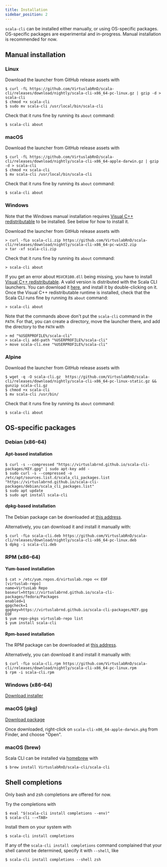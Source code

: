 ```yaml
---
title: Installation
sidebar_position: 2
---
```


`scala-cli` can be installed either manually, or using OS-specific packages.
OS-specific packages are experimental and in-progress.
Manual installation is recommended for now.

## Manual installation

### Linux

Download the launcher from GitHub release assets with
```text
$ curl -fL https://github.com/VirtuslabRnD/scala-cli/releases/download/nightly/scala-cli-x86_64-pc-linux.gz | gzip -d > scala-cli
$ chmod +x scala-cli
$ sudo mv scala-cli /usr/local/bin/scala-cli
```

Check that it runs fine by running its `about` command:
```text
$ scala-cli about
```

### macOS

Download the launcher from GitHub release assets with
```text
$ curl -fL https://github.com/VirtuslabRnD/scala-cli/releases/download/nightly/scala-cli-x86_64-apple-darwin.gz | gzip -d > scala-cli
$ chmod +x scala-cli
$ mv scala-cli /usr/local/bin/scala-cli
```

Check that it runs fine by running its `about` command:
```text
$ scala-cli about
```

### Windows

Note that the Windows manual installation requires [Visual C++ redistributable](https://support.microsoft.com/en-us/topic/the-latest-supported-visual-c-downloads-2647da03-1eea-4433-9aff-95f26a218cc0)
to be installed. See below for how to install it.

Download the launcher from GitHub release assets with
```text
> curl -fLo scala-cli.zip https://github.com/VirtuslabRnD/scala-cli/releases/download/nightly/scala-cli-x86_64-pc-win32.zip
> tar -xf scala-cli.zip
```

Check that it runs fine by running its `about` command:
```text
> scala-cli about
```

If you get an error about `MSVCR100.dll` being missing, you have to install
[Visual C++ redistributable](https://support.microsoft.com/en-us/topic/the-latest-supported-visual-c-downloads-2647da03-1eea-4433-9aff-95f26a218cc0). A valid version is distributed with the Scala CLI launchers.
You can download it [here](https://github.com/VirtuslabRnD/scala-cli/releases/download/nightly/vc_redist.x64.exe),
and install it by double-clicking on it. Once the Visual C++ redistributable runtime is installed,
check that the Scala CLI runs fine by running its `about` command:
```text
> scala-cli about
```

Note that the commands above don't put the `scala-cli` command in the `PATH`. For that, you can create a directory, move the
launcher there, and add the directory to the `PATH` with
```text
> md "%USERPROFILE%/scala-cli"
> scala-cli add-path "%USERPROFILE%/scala-cli"
> move scala-cli.exe "%USERPROFILE%/scala-cli"
```

### Alpine 

Download the launcher from GitHub release assets with

```text
$ wget -q -O scala-cli.gz  https://github.com/VirtuslabRnD/scala-cli/releases/download/nightly/scala-cli-x86_64-pc-linux-static.gz && gunzip scala-cli.gz
$ chmod +x scala-cli
$ mv scala-cli /usr/bin/
```

Check that it runs fine by running its `about` command:
```text
$ scala-cli about
```

## OS-specific packages

### Debian (x86-64)

#### Apt-based installation

```text
$ curl -s --compressed "https://virtuslabrnd.github.io/scala-cli-packages/KEY.gpg" | sudo apt-key add -
$ sudo curl -s --compressed -o /etc/apt/sources.list.d/scala_cli_packages.list "https://virtuslabrnd.github.io/scala-cli-packages/debian/scala_cli_packages.list"
$ sudo apt update
$ sudo apt install scala-cli
```

#### dpkg-based installation
The Debian package can be downloaded at [this address](https://github.com/VirtuslabRnD/scala-cli/releases/download/nightly/scala-cli-x86_64-pc-linux.deb).

Alternatively, you can download it and install it manually with:

```text
$ curl -fLo scala-cli.deb https://github.com/VirtuslabRnD/scala-cli/releases/download/nightly/scala-cli-x86_64-pc-linux.deb
$ dpkg -i scala-cli.deb
```

### RPM (x86-64)

#### Yum-based installation

```text
$ cat > /etc/yum.repos.d/virtuslab.repo << EOF
[virtuslab-repo]
name=VirtusLab Repo
baseurl=https://virtuslabrnd.github.io/scala-cli-packages/fedora/Packages
enabled=1
gpgcheck=1
gpgkey=https://virtuslabrnd.github.io/scala-cli-packages/KEY.gpg
EOF
$ yum repo-pkgs virtuslab-repo list
$ yum install scala-cli    
```

#### Rpm-based installation

The RPM package can be downloaded at [this address](https://github.com/VirtuslabRnD/scala-cli/releases/download/nightly/scala-cli-x86_64-pc-linux.rpm).

Alternatively, you can download it and install it manually with:
```text
$ curl -fLo scala-cli.rpm https://github.com/VirtuslabRnD/scala-cli/releases/download/nightly/scala-cli-x86_64-pc-linux.rpm
$ rpm -i scala-cli.rpm
```

### Windows (x86-64)

[Download installer](https://github.com/VirtuslabRnD/scala-cli/releases/download/nightly/scala-cli-x86_64-pc-win32.msi)

### macOS (pkg)

[Download package](https://github.com/VirtuslabRnD/scala-cli/releases/download/nightly/scala-cli-x86_64-apple-darwin.pkg)

Once downloaded, right-click on `scala-cli-x86_64-apple-darwin.pkg` from Finder, and choose "Open".

### macOS (brew)

Scala CLI can be installed via [homebrew](https://brew.sh) with

```text
$ brew install VirtuslabRnD/scala-cli/scala-cli 
```

## Shell completions

Only bash and zsh completions are offered for now.

Try the completions with
```text
$ eval "$(scala-cli install completions --env)"
$ scala-cli --<TAB>
```

Install them on your system with
```text
$ scala-cli install completions
```

If any of the `scala-cli install completions` command complained that your shell cannot be determined, specify it
with `--shell`, like
```text
$ scala-cli install completions --shell zsh
```
